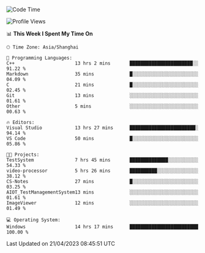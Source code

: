 <!--START_SECTION:waka-->
![Code Time](http://img.shields.io/badge/Code%20Time-877%20hrs%2012%20mins-blue)

![Profile Views](http://img.shields.io/badge/Profile%20Views-6-blue)

📊 **This Week I Spent My Time On** 

```text
🕑︎ Time Zone: Asia/Shanghai

💬 Programming Languages: 
C++                      13 hrs 2 mins       ███████████████████████░░   91.22 % 
Markdown                 35 mins             █░░░░░░░░░░░░░░░░░░░░░░░░   04.09 % 
C                        21 mins             █░░░░░░░░░░░░░░░░░░░░░░░░   02.45 % 
Git                      13 mins             ░░░░░░░░░░░░░░░░░░░░░░░░░   01.61 % 
Other                    5 mins              ░░░░░░░░░░░░░░░░░░░░░░░░░   00.63 % 

🔥 Editors: 
Visual Studio            13 hrs 27 mins      ████████████████████████░   94.14 % 
VS Code                  50 mins             █░░░░░░░░░░░░░░░░░░░░░░░░   05.86 % 

🐱‍💻 Projects: 
TestSystem               7 hrs 45 mins       ██████████████░░░░░░░░░░░   54.33 % 
video-processor          5 hrs 26 mins       ██████████░░░░░░░░░░░░░░░   38.12 % 
CS-Notes                 27 mins             █░░░░░░░░░░░░░░░░░░░░░░░░   03.25 % 
AIOT_TestManagementSystem13 mins             ░░░░░░░░░░░░░░░░░░░░░░░░░   01.61 % 
ImageViewer              12 mins             ░░░░░░░░░░░░░░░░░░░░░░░░░   01.49 % 

💻 Operating System: 
Windows                  14 hrs 17 mins      █████████████████████████   100.00 % 
```


 Last Updated on 21/04/2023 08:45:51 UTC
<!--END_SECTION:waka-->